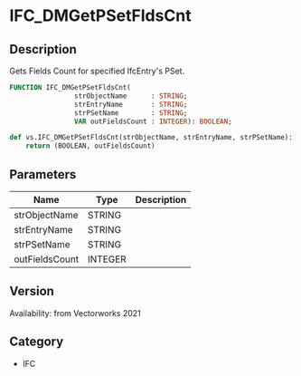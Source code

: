# IFC_DMGetPSetFldsCnt

## Description
Gets Fields Count for specified IfcEntry's PSet.

```pascal
FUNCTION IFC_DMGetPSetFldsCnt(
				strObjectName      : STRING;
				strEntryName       : STRING;
				strPSetName        : STRING;
				VAR outFieldsCount : INTEGER): BOOLEAN;
```

```python
def vs.IFC_DMGetPSetFldsCnt(strObjectName, strEntryName, strPSetName):
    return (BOOLEAN, outFieldsCount)
```

## Parameters
|Name|Type|Description|
|---|---|---|
|strObjectName|STRING|   |
|strEntryName|STRING|   |
|strPSetName|STRING|   |
|outFieldsCount|INTEGER|   |

## Version
Availability: from Vectorworks 2021

## Category
* IFC

